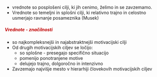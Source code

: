 - vrednote so posplošeni cilji, ki jih cenimo, želimo in se zavzemamo.
- Vrednote so temeljni in splošni cilji, ki relativno trajno in celostno usmerjajo ravnanje posameznika (Musek)
##### <font color="#c00000">Vrednote - značilnosti</font>
- so najkompleksnejši in najabstraktnejši motivacijski cilji
- Od drugih motivacijskih ciljev se ločijo:
	- so splošne - presegajo specifično situacijo
	- pomenijo ponotranjene motive
	- delujejo trajno, dolgoročno in intenzivno
- Zavzemajo najvišje mesto v hierarhiji človekovih motivacijskih ciljev
